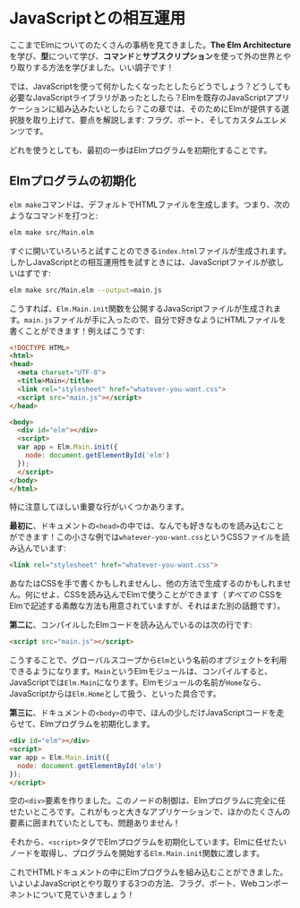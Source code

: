 <!--
# JavaScript Interop
-->
# JavaScriptとの相互運用

<!--
We have seen quite a bit of Elm so far! We learned **The Elm Architecture**. We learned about **types**. We learned how to interact with the outside world through **commands** and **subscriptions**. Things are going well!
-->
ここまでElmについてのたくさんの事柄を見てきました。**The Elm Architecture**を学び、**型**について学び、**コマンド**と**サブスクリプション**を使って外の世界とやり取りする方法を学びました。いい調子です！

<!--
But what happens when you need to do something in JavaScript? Maybe there is a JavaScript library you absolutely need? Maybe you want to embed Elm in an existing JavaScript application? Etc. This chapter will outline all the available options: flags, ports, and custom elements.
-->
では、JavaScriptを使って何かしたくなったとしたらどうでしょう？どうしても必要なJavaScriptライブラリがあったとしたら？Elmを既存のJavaScriptアプリケーションに組み込みたいとしたら？この章では、そのためにElmが提供する選択肢を取り上げて、要点を解説します: フラグ、ポート、そしてカスタムエレメンツです。

<!--
Whichever one you use, the first step is to initialize your Elm program.
-->
どれを使うとしても、最初の一歩はElmプログラムを初期化することです。


<!--
## Initializing Elm Programs
-->
## Elmプログラムの初期化

<!--
Running `elm make` produces HTML files by default. So if you say:
-->
`elm make`コマンドは、デフォルトでHTMLファイルを生成します。つまり、次のようなコマンドを打つと:

```bash
elm make src/Main.elm
```

<!--
It produces an `index.html` file that you can just open and start playing with. If you are getting into JavaScript interop, you want to produce JavaScript files instead:
-->
すぐに開いていろいろと試すことのできる`index.html`ファイルが生成されます。しかしJavaScriptとの相互運用性を試すときには、JavaScriptファイルが欲しいはずです:

```bash
elm make src/Main.elm --output=main.js
```

<!--
This produces a JavaScript file that exposes an `Elm.Main.init` function. So once you have `main.js` you can write your own HTML file that does whatever you want! For example:
-->
こうすれば、`Elm.Main.init`関数を公開するJavaScriptファイルが生成されます。`main.js`ファイルが手に入ったので、自分で好きなようにHTMLファイルを書くことができます！例えばこうです:


```html
<!DOCTYPE HTML>
<html>
<head>
  <meta charset="UTF-8">
  <title>Main</title>
  <link rel="stylesheet" href="whatever-you-want.css">
  <script src="main.js"></script>
</head>

<body>
  <div id="elm"></div>
  <script>
  var app = Elm.Main.init({
    node: document.getElementById('elm')
  });
  </script>
</body>
</html>
```

<!--
I want to call attention to a couple important lines here.
-->
特に注意してほしい重要な行がいくつかあります。

<!--
**First**, in the `<head>` of the document, you can load whatever you want! In our little example we  loaded a CSS file called `whatever-you-want.css`:
-->
**最初に**、ドキュメントの`<head>`の中では、なんでも好きなものを読み込むことができます！この小さな例では`whatever-you-want.css`というCSSファイルを読み込んでいます:

```html
<link rel="stylesheet" href="whatever-you-want.css">
```

<!--
Maybe you write CSS by hand. Maybe you generate it somehow. Whatever the case, you can load it and use it in Elm. (There are some great options for specifying your CSS all _within_ Elm as well, but that is a whole other topic!)
-->
あなたはCSSを手で書くかもしれませんし、他の方法で生成するのかもしれません。何にせよ、CSSを読み込んでElmで使うことができます（_すべての_ CSSをElmで記述する素敵な方法も用意されていますが、それはまた別の話題です）。

<!--
**Second**, we have a line to load our compiled Elm code:
-->
**第二に**、コンパイルしたElmコードを読み込んでいるのは次の行です:

```html
<script src="main.js"></script>
```

<!--
This will make an object called `Elm` available in global scope. So if you compile an Elm module called `Main`, you will have `Elm.Main` in JavaScript. If you compile an Elm module named `Home`, you will have `Elm.Home` in JavaScript. Etc.
-->
こうすることで、グローバルスコープから`Elm`という名前のオブジェクトを利用できるようになります。`Main`というElmモジュールは、コンパイルすると、JavaScriptでは`Elm.Main`になります。Elmモジュールの名前が`Home`なら、JavaScriptからは`Elm.Home`として扱う、といった具合です。

<!--
**Third**, in the `<body>` of the document, we run a little bit of JavaScript code to initialize our Elm program:
-->
**第三に**、ドキュメントの`<body>`の中で、ほんの少しだけJavaScriptコードを走らせて、Elmプログラムを初期化します。

```html
<div id="elm"></div>
<script>
var app = Elm.Main.init({
  node: document.getElementById('elm')
});
</script>
```

<!--
We create an empty `<div>`. We want our Elm program to take over that node entirely. Maybe it is within a larger application, surrounded by tons of other stuff? That is fine!
-->
空の`<div>`要素を作りました。このノードの制御は、Elmプログラムに完全に任せたいところです。これがもっと大きなアプリケーションで、ほかのたくさんの要素に囲まれていたとしても、問題ありません！

<!--
The `<script>` tag then inializes our Elm program. We grab the `node` we want to take over, and give it to `Elm.Main.init` which starts our program.
-->
それから、`<script>`タグでElmプログラムを初期化しています。Elmに任せたいノードを取得し、プログラムを開始する`Elm.Main.init`関数に渡します。

<!--
Now that we can embed Elm programs in an HTML document, it is time to start exploring the three interop options: flags, ports, and web components!
-->
これでHTMLドキュメントの中にElmプログラムを組み込むことができました。いよいよJavaScriptとやり取りする3つの方法、フラグ、ポート、Webコンポーネントについて見ていきましょう！
